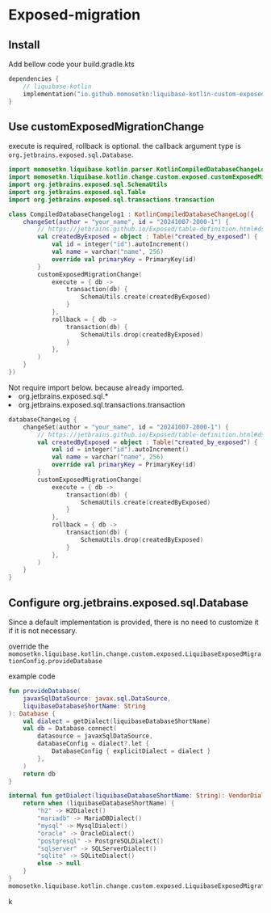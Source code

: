 # Exposed-migration


## Install

Add bellow code your build.gradle.kts

```kotlin
dependencies {
    // liquibase-kotlin
    implementation("io.github.momosetkn:liquibase-kotlin-custom-exposed-migration-change:%liquibaseKotlinVersion%")
}
```

## Use customExposedMigrationChange

execute is required, rollback is optional.
the callback argument type is `org.jetbrains.exposed.sql.Database`.

<tabs>
<tab title="Compiled Kotlin">

```kotlin
import momosetkn.liquibase.kotlin.parser.KotlinCompiledDatabaseChangeLog
import momosetkn.liquibase.kotlin.change.custom.exposed.customExposedMigrationChange
import org.jetbrains.exposed.sql.SchemaUtils
import org.jetbrains.exposed.sql.Table
import org.jetbrains.exposed.sql.transactions.transaction

class CompiledDatabaseChangelog1 : KotlinCompiledDatabaseChangeLog({
    changeSet(author = "your_name", id = "20241007-2000-1") {
        // https://jetbrains.github.io/Exposed/table-definition.html#dsl-create-table
        val createdByExposed = object : Table("created_by_exposed") {
            val id = integer("id").autoIncrement()
            val name = varchar("name", 256)
            override val primaryKey = PrimaryKey(id)
        }
        customExposedMigrationChange(
            execute = { db ->
                transaction(db) {
                    SchemaUtils.create(createdByExposed)
                }
            },
            rollback = { db ->
                transaction(db) {
                    SchemaUtils.drop(createdByExposed)
                }
            },
        )
    }
})
```

</tab>
<tab title="Kotlin script">

<note>
Not require import below. because already imported.
<list>
    <li>org.jetbrains.exposed.sql.* </li>
    <li>org.jetbrains.exposed.sql.transactions.transaction </li>
</list>
</note>

```kotlin
databaseChangeLog {
    changeSet(author = "your_name", id = "20241007-2000-1") {
        // https://jetbrains.github.io/Exposed/table-definition.html#dsl-create-table
        val createdByExposed = object : Table("created_by_exposed") {
            val id = integer("id").autoIncrement()
            val name = varchar("name", 256)
            override val primaryKey = PrimaryKey(id)
        }
        customExposedMigrationChange(
            execute = { db ->
                transaction(db) {
                    SchemaUtils.create(createdByExposed)
                }
            },
            rollback = { db ->
                transaction(db) {
                    SchemaUtils.drop(createdByExposed)
                }
            },
        )
    }
}
```

</tab>
</tabs>

## Configure org.jetbrains.exposed.sql.Database

<note>
Since a default implementation is provided, there is no need to customize it if it is not necessary.
</note>

override the `momosetkn.liquibase.kotlin.change.custom.exposed.LiquibaseExposedMigrationConfig.provideDatabase`

example code

```kotlin
fun provideDatabase(
    javaxSqlDataSource: javax.sql.DataSource,
    liquibaseDatabaseShortName: String
): Database {
    val dialect = getDialect(liquibaseDatabaseShortName)
    val db = Database.connect(
        datasource = javaxSqlDataSource,
        databaseConfig = dialect?.let {
            DatabaseConfig { explicitDialect = dialect }
        },
    )
    return db
}

internal fun getDialect(liquibaseDatabaseShortName: String): VendorDialect? {
    return when (liquibaseDatabaseShortName) {
        "h2" -> H2Dialect()
        "mariadb" -> MariaDBDialect()
        "mysql" -> MysqlDialect()
        "oracle" -> OracleDialect()
        "postgresql" -> PostgreSQLDialect()
        "sqlserver" -> SQLServerDialect()
        "sqlite" -> SQLiteDialect()
        else -> null
    }
}
momosetkn.liquibase.kotlin.change.custom.exposed.LiquibaseExposedMigrationConfig.provideDatabase = ::provideDatabase
```
k
